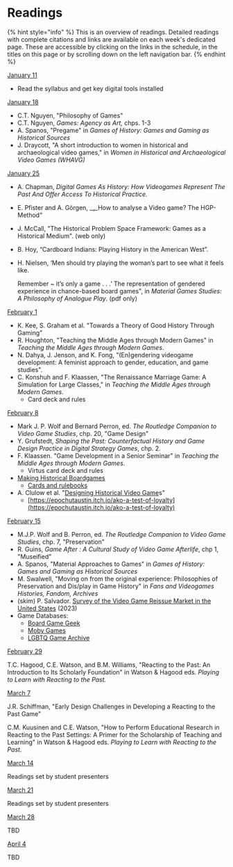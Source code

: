 # Readings

{% hint style="info" %}
This is an overview of readings. Detailed readings with complete citations and links are available on each week's dedicated page. These are accessible by clicking on the links in the schedule, in the titles on this page or by scrolling down on the left navigation bar. &#x20;
{% endhint %}

[January 11](pregame/welcome.md)

* Read the syllabus and get key digital tools installed

[January 18](fundamentals/what-are-games-and-why-do-they-interest-historians.md)

* C.T. Nguyen, "Philosophy of Games"
* C.T. Nguyen, _Games: Agency as Art,_ chps. 1-3
* A. Spanos, "Pregame" in _Games of History: Games and Gaming as Historical Sources_
* J. Draycott, "A short introduction to women in historical and archaeological video games," in _Women in Historical and Archaeological Video Games (WHAVG)_

[January 25](fundamentals/how-to-analyze-history-games.md)

* A. Chapman, _Digital Games As History: How Videogames Represent The Past And Offer Access To Historical Practice._
* E. Pfister and A. Görgen, _„_How to analyse a Video game? The HGP-Method“
* J. McCall, "The Historical Problem Space Framework: Games as a Historical Medium". (web only)
* B. Hoy, “Cardboard Indians: Playing History in the American West”.
*   H. Nielsen, ‘Men should try playing the woman’s part to see what it feels like.

    Remember \~ it’s only a game . . .’ The representation of gendered experience in chance-based board games", in _Material Games Studies: A Philosophy of Analogue Play_. (pdf only)

[February 1](fundamentals/what-do-games-teach.md)

* K. Kee, S. Graham et al. "Towards a Theory of Good History Through Gaming"
* R. Houghton, "Teaching the Middle Ages through Modern Games" in _Teaching the Middle Ages through Modern Games_.
* N. Dahya, J. Jenson, and K. Fong, "(En)gendering videogame development: A feminist approach to gender, education, and game studies".
* C. Konshuh and F. Klaassen, "The Renaissance Marriage Game: A Simulation for Large Classes," in _Teaching the Middle Ages through Modern Games_.
  * Card deck and rules

[February 8](fundamentals/history-game-design.md)

* Mark J. P. Wolf and Bernard Perron, ed. _The Routledge Companion to Video Game Studies_, chp. 20, "Game Design"&#x20;
* Y. Grufstedt, _Shaping the Past: Counterfactual History and Game Design Practice in Digital Strategy Games_, chp. 2.
* F. Klaassen. "Game Development in a Senior Seminar" in _Teaching the Middle Ages through Modern Games_.
  * Virtus card deck and rules
* [Making Historical Boardgames](https://qubpublichistory.wordpress.com/2019/10/07/making-historical-board-games/#\_ftn2)
  * [Cards and rulebooks](https://drive.google.com/drive/folders/1PKYX8NaWyutnHMbKhqsXW20L7OwrxiMr?usp=sharing)
* A. Clulow et al. "[Designing Historical Video Game](https://notevenpast.org/designing-historical-video-games/)s"
  * [https://epochutaustin.itch.io/ako-a-test-of-loyalty](https://epochutaustin.itch.io/ako-a-test-of-loyalty)

[February 15](fundamentals/where-are-the-game-archives/)

* M.J.P. Wolf and B. Perron, ed. _The Routledge Companion to Video Game Studies_, chp. 7, "Preservation"&#x20;
* R. Guins, _Game After : A Cultural Study of Video Game Afterlife_, chp 1, "Museified"
* A. Spanos, "Material Approaches to Games" in _Games of History: Games and Gaming as Historical Sources_
* M. Swalwell, "Moving on from the original experience: Philosophies of Preservation and Dis/play in Game History" in _Fans and Videogames Histories, Fandom, Archives_
* (skim) P. Salvador. [Survey of the Video Game Reissue Market in the United States](https://zenodo.org/records/8161056) (2023)
* Game Databases:&#x20;
  * [Board Game Geek](https://boardgamegeek.com)&#x20;
  * [Moby Games](https://www.mobygames.com)
  * [LGBTQ Game Archive](https://lgbtqgamearchive.com)

[February 29](ludic-experiments/do-we-take-shelter-playtest.md)

T.C. Hagood, C.E. Watson, and B.M. Williams, "Reacting to the Past: An Introduction to Its Scholarly Foundation" in Watson & Hagood eds. _Playing to Learn with Reacting to the Past._

[March 7](ludic-experiments/do-we-take-shelter-discussion-with-the-game-designer.md)

J.R. Schiffman, "Early Design Challenges in Developing a Reacting to the Past Game"

C.M. Kuusinen and C.E. Watson, "How to Perform Educational Research in Reacting to the Past Settings: A Primer for the Scholarship of Teaching and Learning" in Watson & Hagood eds. _Playing to Learn with Reacting to the Past._

[March 14](ludic-experiments/student-presentations.md)

Readings set by student presenters

[March 21](ludic-experiments/student-presentations.md)

Readings set by student presenters

[March 28](ludic-experiments/free-topics-i.md)

TBD

[April 4](ludic-experiments/free-topic-ii.md)

TBD





